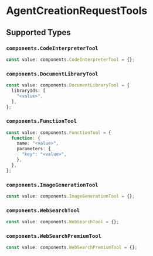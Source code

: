 # AgentCreationRequestTools


## Supported Types

### `components.CodeInterpreterTool`

```typescript
const value: components.CodeInterpreterTool = {};
```

### `components.DocumentLibraryTool`

```typescript
const value: components.DocumentLibraryTool = {
  libraryIds: [
    "<value>",
  ],
};
```

### `components.FunctionTool`

```typescript
const value: components.FunctionTool = {
  function: {
    name: "<value>",
    parameters: {
      "key": "<value>",
    },
  },
};
```

### `components.ImageGenerationTool`

```typescript
const value: components.ImageGenerationTool = {};
```

### `components.WebSearchTool`

```typescript
const value: components.WebSearchTool = {};
```

### `components.WebSearchPremiumTool`

```typescript
const value: components.WebSearchPremiumTool = {};
```

